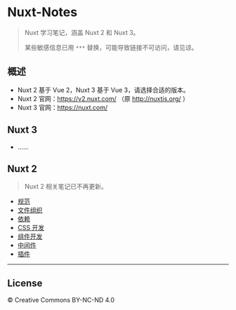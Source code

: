 # Nuxt-Notes

> Nuxt 学习笔记，涵盖 Nuxt 2 和 Nuxt 3。
>
> 某些敏感信息已用 `***` 替换，可能导致链接不可访问，请见谅。



## 概述

* Nuxt 2 基于 Vue 2，Nuxt 3 基于 Vue 3，请选择合适的版本。
* Nuxt 2 官网：https://v2.nuxt.com/ （原 http://nuxtjs.org/ ）
* Nuxt 3 官网：https://nuxt.com/



## Nuxt 3

* ……



## Nuxt 2

> Nuxt 2 相关笔记已不再更新。

* [规范](https://github.com/cssmagic/Nuxt-Notes/issues/1)
* [文件组织](https://github.com/cssmagic/Nuxt-Notes/issues/2)
* [依赖](https://github.com/cssmagic/Nuxt-Notes/issues/3)
* [CSS 开发](https://github.com/cssmagic/Nuxt-Notes/issues/4)
* [组件开发](https://github.com/cssmagic/Nuxt-Notes/issues/5)
* [中间件](https://github.com/cssmagic/Nuxt-Notes/issues/6)
* [插件](https://github.com/cssmagic/Nuxt-Notes/issues/7)


***

## License

© Creative Commons BY-NC-ND 4.0
